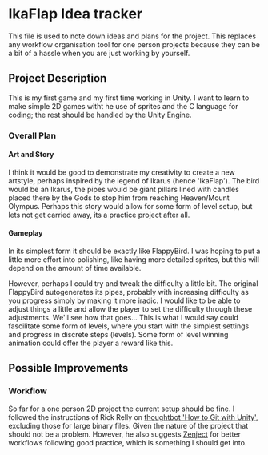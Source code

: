 # IkaFlap Idea tracker
This file is used to note down ideas and plans for the project. This replaces any workflow organisation tool for one person projects because they can be a bit of a hassle when you are just working by yourself.

## Project Description
This is my first game and my first time working in Unity. I want to learn to make simple 2D games witht he use of sprites and the C language for coding; the rest should be handled by the Unity Engine. 

### Overall Plan
#### Art and Story
I think it would be good to demonstrate my creativity to create a new artstyle, perhaps inspired by the legend of Ikarus (hence 'IkaFlap'). The bird would be an Ikarus, the pipes would be giant pillars lined with candles placed there by the Gods to stop him from reaching Heaven/Mount Olympus. Perhaps this story would allow for some form of level setup, but lets not get carried away, its a practice project after all.
#### Gameplay
In its simplest form it should be exactly like FlappyBird. I was hoping to put a little more effort into polishing, like having more detailed sprites, but this will depend on the amount of time available.  

However, perhaps I could try and tweak the difficulty a little bit. The original FlappyBird autogenerates its pipes, probably with increasing difficulty as you progress simply by making it more iradic. I would like to be able to adjust things a little and allow the player to set the difficulty through these adjustments. We'll see how that goes...
This is what I would say could fascilitate some form of levels, where you start with the simplest settings and progress in discrete steps (levels). Some form of level winning animation could offer the player a reward like this.



## Possible Improvements
### Workflow
So far for a one person 2D project the current setup should be fine. I followed the instructions of Rick Relly on [thoughtbot 'How to Git with Unity'](https://thoughtbot.com/blog/how-to-git-with-unity/), excluding those for large binary files. Given the nature of the project that should not be a problem. However, he also suggests [Zenject](https://github.com/modesttree/Zenject) for better workflows following good practice, which is something I should get into.

